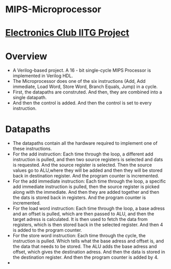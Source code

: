 # MIPS-Microprocessor

# [Electronics Club IITG Project](https://www.iitg.ac.in/stud/gymkhana/technical/home/ElectronicsHome.html)

# Overview
- A Verilog-based project. A 16 - bit single-cycle MIPS Processor is implemented in Verilog HDL.
- The Microprocessor does one of the six instructions (Add, Add immediate, Load Word, Store Word, Branch Equals, Jump) in a cycle.
- First, the datapaths are construted. And then, they are combined into a single datapath. 
- And then the control is added. And then the control is set to every instruction.
# Datapaths
- The datapaths contain all the hardware required to implement one of these instructions.
- For the add instruction: 
        Each time through the loop, a different add instruction is pulled, and then two source registers is selected and dats is requested.
        And the source register is selected. Then the source values go to ALU,where they will be added and then they will be stored back in destination register.
        And the program counter is incremented.
- For the add immediate instruction:
        Each time through the loop, a specific add immediate instruction is pulled, then the source register is picked along with the immediate. And then they are added together and then the dats is stored back in registers. And the program counter is incremented.
- For the load word instruction:
        Each time through the loop, a base adress and an offset is pulled, which are then passed to ALU, and then the target adress is calculated. It is then used to fetch the data from registers, which is then stored back in the selected register. And then 4 is added to the program counter. 
- For the store word instruction:
        Each time through the cycle, the instruction is pulled. Which tells what the base adress and offset is, and the data that needs to be stored. The ALU adds the base adress and offset, which gives the destination adress. And then the data is stored in the destination register. And then the program counter is added by 4.
- 
